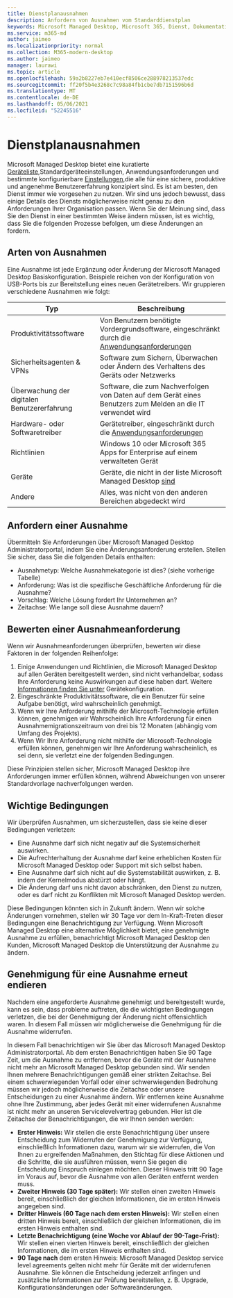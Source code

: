 ```yaml
---
title: Dienstplanausnahmen
description: Anfordern von Ausnahmen vom Standarddienstplan
keywords: Microsoft Managed Desktop, Microsoft 365, Dienst, Dokumentation
ms.service: m365-md
author: jaimeo
ms.localizationpriority: normal
ms.collection: M365-modern-desktop
ms.author: jaimeo
manager: laurawi
ms.topic: article
ms.openlocfilehash: 59a2b8227eb7e410ecf8506ce288978213537edc
ms.sourcegitcommit: ff20f5b4e3268c7c98a84fb1cbe7db7151596b6d
ms.translationtype: MT
ms.contentlocale: de-DE
ms.lasthandoff: 05/06/2021
ms.locfileid: "52245516"
---
```

# <a name="exceptions-to-the-service-plan"></a>Dienstplanausnahmen

Microsoft Managed Desktop bietet eine kuratierte [Geräteliste,](device-policies.md)Standardgeräteeinstellungen, Anwendungsanforderungen und bestimmte konfigurierbare [Einstellungen,](../working-with-managed-desktop/config-setting-overview.md)die alle für eine sichere, produktive und angenehme Benutzererfahrung konzipiert sind. Es ist am besten, den Dienst immer wie vorgesehen zu nutzen. Wir sind uns jedoch bewusst, dass einige Details des Diensts möglicherweise nicht genau zu den Anforderungen Ihrer Organisation passen. Wenn Sie der Meinung sind, dass Sie den Dienst in einer bestimmten Weise ändern müssen, ist es wichtig, dass Sie die folgenden Prozesse befolgen, um diese Änderungen an fordern.
 
## <a name="types-of-exceptions"></a>Arten von Ausnahmen

Eine Ausnahme ist jede Ergänzung oder Änderung der Microsoft Managed Desktop Basiskonfiguration. Beispiele reichen von der Konfiguration von USB-Ports bis zur Bereitstellung eines neuen Gerätetreibers. Wir gruppieren verschiedene Ausnahmen wie folgt:

|Typ  |Beschreibung  |
|---------|---------|
|Produktivitätssoftware     |  Von Benutzern benötigte Vordergrundsoftware, eingeschränkt durch die [Anwendungsanforderungen](mmd-app-requirements.md)       |
|Sicherheitsagenten & VPNs     |  Software zum Sichern, Überwachen oder Ändern des Verhaltens des Geräts oder Netzwerks       |
|Überwachung der digitalen Benutzererfahrung     |  Software, die zum Nachverfolgen von Daten auf dem Gerät eines Benutzers zum Melden an die IT verwendet wird       |
|Hardware- oder Softwaretreiber     |   Gerätetreiber, eingeschränkt durch die [Anwendungsanforderungen](mmd-app-requirements.md)      |
|Richtlinien     | Windows 10 oder Microsoft 365 Apps for Enterprise auf einem verwalteten Gerät        |
|Geräte     | Geräte, die nicht in der liste Microsoft Managed Desktop [sind](device-list.md)        |
|Andere     |  Alles, was nicht von den anderen Bereichen abgedeckt wird       |
 
## <a name="request-an-exception"></a>Anfordern einer Ausnahme

Übermitteln Sie Anforderungen über Microsoft Managed Desktop Administratorportal, indem Sie eine Änderungsanforderung erstellen. Stellen Sie sicher, dass Sie die folgenden Details enthalten:

- Ausnahmetyp: Welche Ausnahmekategorie ist dies? (siehe vorherige Tabelle)
- Anforderung: Was ist die spezifische Geschäftliche Anforderung für die Ausnahme?
- Vorschlag: Welche Lösung fordert Ihr Unternehmen an?
- Zeitachse: Wie lange soll diese Ausnahme dauern? 

## <a name="how-we-assess-an-exception-request"></a>Bewerten einer Ausnahmeanforderung

Wenn wir Ausnahmeanforderungen überprüfen, bewerten wir diese Faktoren in der folgenden Reihenfolge:
 
1. Einige Anwendungen und Richtlinien, die Microsoft Managed Desktop auf allen Geräten bereitgestellt werden, sind nicht verhandelbar, sodass Ihre Anforderung keine Auswirkungen auf diese haben darf. Weitere [Informationen finden Sie unter](device-policies.md) Gerätekonfiguration.
2. Eingeschränkte Produktivitätssoftware, die ein Benutzer für seine Aufgabe benötigt, wird wahrscheinlich genehmigt. 
3. Wenn wir Ihre Anforderung mithilfe der Microsoft-Technologie erfüllen können, genehmigen wir Wahrscheinlich Ihre Anforderung für einen Ausnahmemigrationszeitraum von drei bis 12 Monaten (abhängig vom Umfang des Projekts).
4. Wenn Wir Ihre Anforderung nicht mithilfe der Microsoft-Technologie erfüllen können, genehmigen wir Ihre Anforderung wahrscheinlich, es sei denn, sie verletzt eine der folgenden Bedingungen.  

Diese Prinzipien stellen sicher, Microsoft Managed Desktop ihre Anforderungen immer erfüllen können, während Abweichungen von unserer Standardvorlage nachverfolgungen werden. 

## <a name="key-conditions"></a>Wichtige Bedingungen

Wir überprüfen Ausnahmen, um sicherzustellen, dass sie keine dieser Bedingungen verletzen:

- Eine Ausnahme darf sich nicht negativ auf die Systemsicherheit auswirken. 
- Die Aufrechterhaltung der Ausnahme darf keine erheblichen Kosten für Microsoft Managed Desktop oder Support mit sich selbst haben.
- Eine Ausnahme darf sich nicht auf die Systemstabilität auswirken, z. B. indem der Kernelmodus abstürzt oder hängt.
- Die Änderung darf uns nicht davon abschränken, den Dienst zu nutzen, oder es darf nicht zu Konflikten mit Microsoft Managed Desktop werden.

Diese Bedingungen könnten sich in Zukunft ändern. Wenn wir solche Änderungen vornehmen, stellen wir 30 Tage vor dem In-Kraft-Treten dieser Bedingungen eine Benachrichtigung zur Verfügung.  Wenn Microsoft Managed Desktop eine alternative Möglichkeit bietet, eine genehmigte Ausnahme zu erfüllen, benachrichtigt Microsoft Managed Desktop den Kunden, Microsoft Managed Desktop die Unterstützung der Ausnahme zu ändern. 

## <a name="revoking-approval-for-an-exception"></a>Genehmigung für eine Ausnahme erneut endieren

Nachdem eine angeforderte Ausnahme genehmigt und bereitgestellt wurde, kann es sein, dass probleme auftreten, die die wichtigsten Bedingungen verletzen, die bei der Genehmigung der Änderung nicht offensichtlich waren. In diesem Fall müssen wir möglicherweise die Genehmigung für die Ausnahme widerrufen.
 
In diesem Fall benachrichtigen wir Sie über das Microsoft Managed Desktop Administratorportal. Ab dem ersten Benachrichtigen haben Sie 90 Tage Zeit, um die Ausnahme zu entfernen, bevor die Geräte mit der Ausnahme nicht mehr an Microsoft Managed Desktop gebunden sind. Wir senden Ihnen mehrere Benachrichtigungen gemäß einer strikten Zeitachse. Bei einem schwerwiegenden Vorfall oder einer schwerwiegenden Bedrohung müssen wir jedoch möglicherweise die Zeitachse oder unsere Entscheidungen zu einer Ausnahme ändern. Wir entfernen  keine Ausnahme ohne Ihre Zustimmung, aber jedes Gerät mit einer widerrufenen Ausnahme ist nicht mehr an unseren Servicelevelvertrag gebunden. Hier ist die Zeitachse der Benachrichtigungen, die wir Ihnen senden werden:

- **Erster Hinweis:** Wir stellen die erste Benachrichtigung über unsere Entscheidung zum Widerrufen der Genehmigung zur Verfügung, einschließlich Informationen dazu, warum wir sie widerrufen, die Von Ihnen zu ergreifenden Maßnahmen, den Stichtag für diese Aktionen und die Schritte, die sie ausführen müssen, wenn Sie gegen die Entscheidung Einspruch einlegen möchten. Dieser Hinweis tritt 90 Tage im Voraus auf, bevor die Ausnahme von allen Geräten entfernt werden muss. 
- **Zweiter Hinweis (30 Tage später):** Wir stellen einen zweiten Hinweis bereit, einschließlich der gleichen Informationen, die im ersten Hinweis angegeben sind. 
- **Dritter Hinweis (60 Tage nach dem ersten Hinweis):** Wir stellen einen dritten Hinweis bereit, einschließlich der gleichen Informationen, die im ersten Hinweis enthalten sind. 
- **Letzte Benachrichtigung (eine Woche vor Ablauf der 90-Tage-Frist):** Wir stellen einen vierten Hinweis bereit, einschließlich der gleichen Informationen, die im ersten Hinweis enthalten sind.
- **90 Tage nach** dem ersten Hinweis: Microsoft Managed Desktop service level agreements gelten nicht mehr für Geräte mit der widerrufenen Ausnahme. Sie können die Entscheidung jederzeit anfingen und zusätzliche Informationen zur Prüfung bereitstellen, z. B. Upgrade, Konfigurationsänderungen oder Softwareänderungen. 


